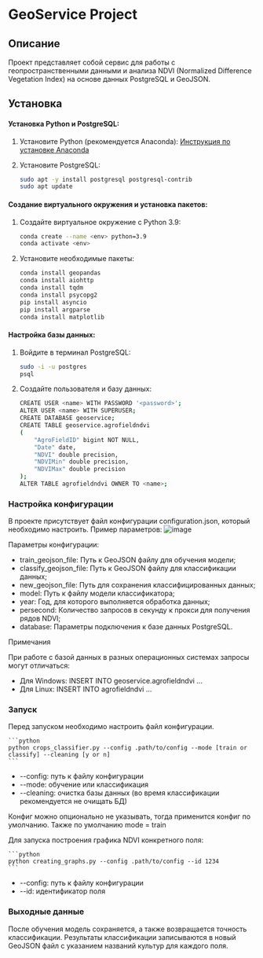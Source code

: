 # GeoService Project

## Описание
Проект представляет собой сервис для работы с геопространственными данными и анализа NDVI (Normalized Difference Vegetation Index) на основе данных PostgreSQL и GeoJSON.

## Установка

#### Установка Python и PostgreSQL:
1. Установите Python (рекомендуется Anaconda):
   [Инструкция по установке Anaconda](https://jino.ru/spravka/articles/anaconda.html#%D1%83%D1%81%D1%82%D0%B0%D0%BD%D0%BE%D0%B2%D0%BA%D0%B0-anaconda)

2. Установите PostgreSQL:
   ```bash
   sudo apt -y install postgresql postgresql-contrib
   sudo apt update
   ```

#### Создание виртуального окружения и установка пакетов:

 1. Создайте виртуальное окружение с Python 3.9:
    ```bash
    conda create --name <env> python=3.9
    conda activate <env>
    ```


 2. Установите необходимые пакеты:
    ```bash
    conda install geopandas
    conda install aiohttp 
    conda install tqdm 
    conda install psycopg2
    pip install asyncio
    pip install argparse
    conda install matplotlib
    ```




#### Настройка базы данных:

 1. Войдите в терминал PostgreSQL:
    ```bash
    sudo -i -u postgres
    psql


 2. Создайте пользователя и базу данных:
    ```bash
    CREATE USER <name> WITH PASSWORD '<password>';
    ALTER USER <name> WITH SUPERUSER;
    CREATE DATABASE geoservice;
    CREATE TABLE geoservice.agrofieldndvi
    (
        "AgroFieldID" bigint NOT NULL,
        "Date" date,
        "NDVI" double precision,
        "NDVIMin" double precision,
        "NDVIMax" double precision
    );
    ALTER TABLE agrofieldndvi OWNER TO <name>;
    ```



### Настройка конфигурации

В проекте присутствует файл конфигурации configuration.json, который необходимо настроить. Пример параметров:
    ![image](https://github.com/user-attachments/assets/4038d457-7490-4045-925f-ed30afb1fe0b)

        

Параметры конфигурации:

 * train_geojson_file: Путь к GeoJSON файлу для обучения модели;
 * classify_geojson_file: Путь к GeoJSON файлу для классификации данных;
 * new_geojson_file: Путь для сохранения классифицированных данных;
 * model: Путь к файлу модели классификатора;
 * year: Год, для которого выполняется обработка данных;
 * persecond: Количество запросов в секунду к прокси для получения рядов NDVI;
 * database: Параметры подключения к базе данных PostgreSQL.

Примечания

 При работе с базой данных в разных операционных системах запросы могут отличаться:
  * Для Windows: INSERT INTO geoservice.agrofieldndvi ...
  * Для Linux: INSERT INTO agrofieldndvi ...
### Запуск

Перед запуском необходимо настроить файл конфигурации.

    ```python
    python crops_classifier.py --config .path/to/config --mode [train or classify] --cleaning [y or n]
    ```

   * --config: путь к файлу конфигурации
   * --mode: обучение или классификация 
   * --cleaning: очистка базы данных (во время классификации рекомендуется не очищать БД)

Конфиг можно опционально не указывать, тогда применится конфиг по умолчанию. Также по умолчанию mode =  train

Для запуска построения графика NDVI конкретного поля:

    ```python
    python creating_graphs.py --config .path/to/config --id 1234
    ```

   * --config: путь к файлу конфигурации
   * --id: идентификатор поля 

### Выходные данные

После обучения модель сохраняется, а также возвращается точность классификации. Результаты классификации записываются в новый GeoJSON файл с указанием названий культур для каждого поля.
